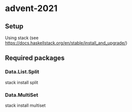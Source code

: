 # advent-2021

## Setup

Using stack (see https://docs.haskellstack.org/en/stable/install_and_upgrade/)

## Required packages

### Data.List.Split 
stack install split

### Data.MultiSet
stack install multiset
